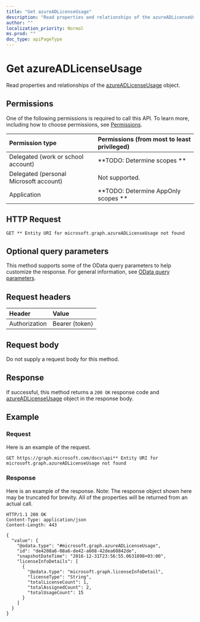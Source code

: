 ```yaml
---
title: "Get azureADLicenseUsage"
description: "Read properties and relationships of the azureADLicenseUsage object."
author: ""
localization_priority: Normal
ms.prod: ""
doc_type: apiPageType
---
```


# Get azureADLicenseUsage

Read properties and relationships of the [azureADLicenseUsage](../resources/azureadlicenseusage.md) object.

## Permissions
One of the following permissions is required to call this API. To learn more, including how to choose permissions, see [Permissions](/concepts/permissions-reference.md).

|Permission type|Permissions (from most to least privileged)|
|:---|:---|
|Delegated (work or school account)|**TODO: Determine scopes **|
|Delegated (personal Microsoft account)|Not supported.|
|Application|**TODO: Determine AppOnly scopes **|

## HTTP Request
<!-- {
  "blockType": "ignored"
}
-->
``` http
GET ** Entity URI for microsoft.graph.azureADLicenseUsage not found
```

## Optional query parameters
This method supports some of the OData query parameters to help customize the response. For general information, see [OData query parameters](/graph/query-parameters).

## Request headers
|Header|Value|
|:---|:---|
|Authorization|Bearer {token}|

## Request body
Do not supply a request body for this method.

## Response
If successful, this method returns a `200 OK` response code and [azureADLicenseUsage](../resources/azureadlicenseusage.md) object in the response body.

## Example

### Request
Here is an example of the request.
<!-- {
  "blockType": "request",
  "name": "get_azureadlicenseusage"
}
-->
``` http
GET https://graph.microsoft.com/docs\api** Entity URI for microsoft.graph.azureADLicenseUsage not found
```

### Response
Here is an example of the response. Note: The response object shown here may be truncated for brevity. All of the properties will be returned from an actual call.
<!-- {
  "blockType": "response",
  "truncated": true,
  "@odata.type": "microsoft.graph.azureADLicenseUsage"
}
-->
``` http
HTTP/1.1 200 OK
Content-Type: application/json
Content-Length: 443

{
  "value": {
    "@odata.type": "#microsoft.graph.azureADLicenseUsage",
    "id": "de4208a6-08a6-de42-a608-42dea60842de",
    "snapshotDateTime": "2016-12-31T23:56:55.0631898+03:00",
    "licenseInfoDetails": [
      {
        "@odata.type": "microsoft.graph.licenseInfoDetail",
        "licenseType": "String",
        "totalLicenseCount": 1,
        "totalAssignedCount": 2,
        "totalUsageCount": 15
      }
    ]
  }
}
```

